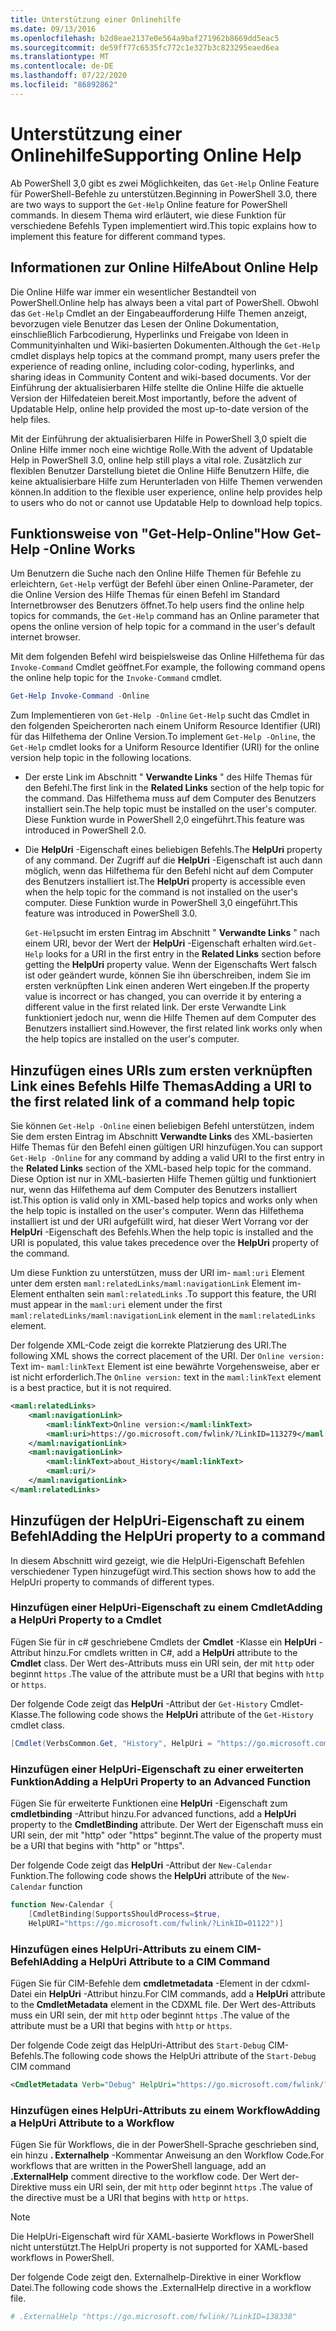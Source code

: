 ```yaml
---
title: Unterstützung einer Onlinehilfe
ms.date: 09/13/2016
ms.openlocfilehash: b2d8eae2137e0e564a9baf271962b8669dd5eac5
ms.sourcegitcommit: de59ff77c6535fc772c1e327b3c823295eaed6ea
ms.translationtype: MT
ms.contentlocale: de-DE
ms.lasthandoff: 07/22/2020
ms.locfileid: "86892862"
---
```

# <a name="supporting-online-help"></a><span data-ttu-id="9316c-102">Unterstützung einer Onlinehilfe</span><span class="sxs-lookup"><span data-stu-id="9316c-102">Supporting Online Help</span></span>

<span data-ttu-id="9316c-103">Ab PowerShell 3,0 gibt es zwei Möglichkeiten, das `Get-Help` Online Feature für PowerShell-Befehle zu unterstützen.</span><span class="sxs-lookup"><span data-stu-id="9316c-103">Beginning in PowerShell 3.0, there are two ways to support the `Get-Help` Online feature for PowerShell commands.</span></span> <span data-ttu-id="9316c-104">In diesem Thema wird erläutert, wie diese Funktion für verschiedene Befehls Typen implementiert wird.</span><span class="sxs-lookup"><span data-stu-id="9316c-104">This topic explains how to implement this feature for different command types.</span></span>

## <a name="about-online-help"></a><span data-ttu-id="9316c-105">Informationen zur Online Hilfe</span><span class="sxs-lookup"><span data-stu-id="9316c-105">About Online Help</span></span>

<span data-ttu-id="9316c-106">Die Online Hilfe war immer ein wesentlicher Bestandteil von PowerShell.</span><span class="sxs-lookup"><span data-stu-id="9316c-106">Online help has always been a vital part of PowerShell.</span></span> <span data-ttu-id="9316c-107">Obwohl das `Get-Help` Cmdlet an der Eingabeaufforderung Hilfe Themen anzeigt, bevorzugen viele Benutzer das Lesen der Online Dokumentation, einschließlich Farbcodierung, Hyperlinks und Freigabe von Ideen in Communityinhalten und Wiki-basierten Dokumenten.</span><span class="sxs-lookup"><span data-stu-id="9316c-107">Although the `Get-Help` cmdlet displays help topics at the command prompt, many users prefer the experience of reading online, including color-coding, hyperlinks, and sharing ideas in Community Content and wiki-based documents.</span></span> <span data-ttu-id="9316c-108">Vor der Einführung der aktualisierbaren Hilfe stellte die Online Hilfe die aktuelle Version der Hilfedateien bereit.</span><span class="sxs-lookup"><span data-stu-id="9316c-108">Most importantly, before the advent of Updatable Help, online help provided the most up-to-date version of the help files.</span></span>

<span data-ttu-id="9316c-109">Mit der Einführung der aktualisierbaren Hilfe in PowerShell 3,0 spielt die Online Hilfe immer noch eine wichtige Rolle.</span><span class="sxs-lookup"><span data-stu-id="9316c-109">With the advent of Updatable Help in PowerShell 3.0, online help still plays a vital role.</span></span> <span data-ttu-id="9316c-110">Zusätzlich zur flexiblen Benutzer Darstellung bietet die Online Hilfe Benutzern Hilfe, die keine aktualisierbare Hilfe zum Herunterladen von Hilfe Themen verwenden können.</span><span class="sxs-lookup"><span data-stu-id="9316c-110">In addition to the flexible user experience, online help provides help to users who do not or cannot use Updatable Help to download help topics.</span></span>

## <a name="how-get-help--online-works"></a><span data-ttu-id="9316c-111">Funktionsweise von "Get-Help-Online"</span><span class="sxs-lookup"><span data-stu-id="9316c-111">How Get-Help -Online Works</span></span>

<span data-ttu-id="9316c-112">Um Benutzern die Suche nach den Online Hilfe Themen für Befehle zu erleichtern, `Get-Help` verfügt der Befehl über einen Online-Parameter, der die Online Version des Hilfe Themas für einen Befehl im Standard Internetbrowser des Benutzers öffnet.</span><span class="sxs-lookup"><span data-stu-id="9316c-112">To help users find the online help topics for commands, the `Get-Help` command has an Online parameter that opens the online version of help topic for a command in the user's default internet browser.</span></span>

<span data-ttu-id="9316c-113">Mit dem folgenden Befehl wird beispielsweise das Online Hilfethema für das `Invoke-Command` Cmdlet geöffnet.</span><span class="sxs-lookup"><span data-stu-id="9316c-113">For example, the following command opens the online help topic for the `Invoke-Command` cmdlet.</span></span>

```powershell
Get-Help Invoke-Command -Online
```

<span data-ttu-id="9316c-114">Zum Implementieren von `Get-Help -Online` `Get-Help` sucht das Cmdlet in den folgenden Speicherorten nach einem Uniform Resource Identifier (URI) für das Hilfethema der Online Version.</span><span class="sxs-lookup"><span data-stu-id="9316c-114">To implement `Get-Help -Online`, the `Get-Help` cmdlet looks for a Uniform Resource Identifier (URI) for the online version help topic in the following locations.</span></span>

- <span data-ttu-id="9316c-115">Der erste Link im Abschnitt " **Verwandte Links** " des Hilfe Themas für den Befehl.</span><span class="sxs-lookup"><span data-stu-id="9316c-115">The first link in the **Related Links** section of the help topic for the command.</span></span> <span data-ttu-id="9316c-116">Das Hilfethema muss auf dem Computer des Benutzers installiert sein.</span><span class="sxs-lookup"><span data-stu-id="9316c-116">The help topic must be installed on the user's computer.</span></span> <span data-ttu-id="9316c-117">Diese Funktion wurde in PowerShell 2,0 eingeführt.</span><span class="sxs-lookup"><span data-stu-id="9316c-117">This feature was introduced in PowerShell 2.0.</span></span>

- <span data-ttu-id="9316c-118">Die **HelpUri** -Eigenschaft eines beliebigen Befehls.</span><span class="sxs-lookup"><span data-stu-id="9316c-118">The **HelpUri** property of any command.</span></span> <span data-ttu-id="9316c-119">Der Zugriff auf die **HelpUri** -Eigenschaft ist auch dann möglich, wenn das Hilfethema für den Befehl nicht auf dem Computer des Benutzers installiert ist.</span><span class="sxs-lookup"><span data-stu-id="9316c-119">The **HelpUri** property is accessible even when the help topic for the command is not installed on the user's computer.</span></span> <span data-ttu-id="9316c-120">Diese Funktion wurde in PowerShell 3,0 eingeführt.</span><span class="sxs-lookup"><span data-stu-id="9316c-120">This feature was introduced in PowerShell 3.0.</span></span>

  <span data-ttu-id="9316c-121">`Get-Help`sucht im ersten Eintrag im Abschnitt " **Verwandte Links** " nach einem URI, bevor der Wert der **HelpUri** -Eigenschaft erhalten wird.</span><span class="sxs-lookup"><span data-stu-id="9316c-121">`Get-Help` looks for a URI in the first entry in the **Related Links** section before getting the **HelpUri** property value.</span></span> <span data-ttu-id="9316c-122">Wenn der Eigenschafts Wert falsch ist oder geändert wurde, können Sie ihn überschreiben, indem Sie im ersten verknüpften Link einen anderen Wert eingeben.</span><span class="sxs-lookup"><span data-stu-id="9316c-122">If the property value is incorrect or has changed, you can override it by entering a different value in the first related link.</span></span> <span data-ttu-id="9316c-123">Der erste Verwandte Link funktioniert jedoch nur, wenn die Hilfe Themen auf dem Computer des Benutzers installiert sind.</span><span class="sxs-lookup"><span data-stu-id="9316c-123">However, the first related link works only when the help topics are installed on the user's computer.</span></span>

## <a name="adding-a-uri-to-the-first-related-link-of-a-command-help-topic"></a><span data-ttu-id="9316c-124">Hinzufügen eines URIs zum ersten verknüpften Link eines Befehls Hilfe Themas</span><span class="sxs-lookup"><span data-stu-id="9316c-124">Adding a URI to the first related link of a command help topic</span></span>

<span data-ttu-id="9316c-125">Sie können `Get-Help -Online` einen beliebigen Befehl unterstützen, indem Sie dem ersten Eintrag im Abschnitt **Verwandte Links** des XML-basierten Hilfe Themas für den Befehl einen gültigen URI hinzufügen.</span><span class="sxs-lookup"><span data-stu-id="9316c-125">You can support `Get-Help -Online` for any command by adding a valid URI to the first entry in the **Related Links** section of the XML-based help topic for the command.</span></span> <span data-ttu-id="9316c-126">Diese Option ist nur in XML-basierten Hilfe Themen gültig und funktioniert nur, wenn das Hilfethema auf dem Computer des Benutzers installiert ist.</span><span class="sxs-lookup"><span data-stu-id="9316c-126">This option is valid only in XML-based help topics and works only when the help topic is installed on the user's computer.</span></span> <span data-ttu-id="9316c-127">Wenn das Hilfethema installiert ist und der URI aufgefüllt wird, hat dieser Wert Vorrang vor der **HelpUri** -Eigenschaft des Befehls.</span><span class="sxs-lookup"><span data-stu-id="9316c-127">When the help topic is installed and the URI is populated, this value takes precedence over the **HelpUri** property of the command.</span></span>

<span data-ttu-id="9316c-128">Um diese Funktion zu unterstützen, muss der URI im- `maml:uri` Element unter dem ersten `maml:relatedLinks/maml:navigationLink` Element im-Element enthalten sein `maml:relatedLinks` .</span><span class="sxs-lookup"><span data-stu-id="9316c-128">To support this feature, the URI must appear in the `maml:uri` element under the first `maml:relatedLinks/maml:navigationLink` element in the `maml:relatedLinks` element.</span></span>

<span data-ttu-id="9316c-129">Der folgende XML-Code zeigt die korrekte Platzierung des URI.</span><span class="sxs-lookup"><span data-stu-id="9316c-129">The following XML shows the correct placement of the URI.</span></span> <span data-ttu-id="9316c-130">Der `Online version:` Text im- `maml:linkText` Element ist eine bewährte Vorgehensweise, aber er ist nicht erforderlich.</span><span class="sxs-lookup"><span data-stu-id="9316c-130">The `Online version:` text in the `maml:linkText` element is a best practice, but it is not required.</span></span>

```xml
<maml:relatedLinks>
    <maml:navigationLink>
        <maml:linkText>Online version:</maml:linkText>
        <maml:uri>https://go.microsoft.com/fwlink/?LinkID=113279</maml:uri>
    </maml:navigationLink>
    <maml:navigationLink>
        <maml:linkText>about_History</maml:linkText>
        <maml:uri/>
    </maml:navigationLink>
</maml:relatedLinks>
```

## <a name="adding-the-helpuri-property-to-a-command"></a><span data-ttu-id="9316c-131">Hinzufügen der HelpUri-Eigenschaft zu einem Befehl</span><span class="sxs-lookup"><span data-stu-id="9316c-131">Adding the HelpUri property to a command</span></span>

<span data-ttu-id="9316c-132">In diesem Abschnitt wird gezeigt, wie die HelpUri-Eigenschaft Befehlen verschiedener Typen hinzugefügt wird.</span><span class="sxs-lookup"><span data-stu-id="9316c-132">This section shows how to add the HelpUri property to commands of different types.</span></span>

### <a name="adding-a-helpuri-property-to-a-cmdlet"></a><span data-ttu-id="9316c-133">Hinzufügen einer HelpUri-Eigenschaft zu einem Cmdlet</span><span class="sxs-lookup"><span data-stu-id="9316c-133">Adding a HelpUri Property to a Cmdlet</span></span>

<span data-ttu-id="9316c-134">Fügen Sie für in c# geschriebene Cmdlets der **Cmdlet** -Klasse ein **HelpUri** -Attribut hinzu.</span><span class="sxs-lookup"><span data-stu-id="9316c-134">For cmdlets written in C#, add a **HelpUri** attribute to the **Cmdlet** class.</span></span> <span data-ttu-id="9316c-135">Der Wert des-Attributs muss ein URI sein, der mit `http` oder beginnt `https` .</span><span class="sxs-lookup"><span data-stu-id="9316c-135">The value of the attribute must be a URI that begins with `http` or `https`.</span></span>

<span data-ttu-id="9316c-136">Der folgende Code zeigt das **HelpUri** -Attribut der `Get-History` Cmdlet-Klasse.</span><span class="sxs-lookup"><span data-stu-id="9316c-136">The following code shows the **HelpUri** attribute of the `Get-History` cmdlet class.</span></span>

```csharp
[Cmdlet(VerbsCommon.Get, "History", HelpUri = "https://go.microsoft.com/fwlink/?LinkID=001122")]
```

### <a name="adding-a-helpuri-property-to-an-advanced-function"></a><span data-ttu-id="9316c-137">Hinzufügen einer HelpUri-Eigenschaft zu einer erweiterten Funktion</span><span class="sxs-lookup"><span data-stu-id="9316c-137">Adding a HelpUri Property to an Advanced Function</span></span>

<span data-ttu-id="9316c-138">Fügen Sie für erweiterte Funktionen eine **HelpUri** -Eigenschaft zum **cmdletbinding** -Attribut hinzu.</span><span class="sxs-lookup"><span data-stu-id="9316c-138">For advanced functions, add a **HelpUri** property to the **CmdletBinding** attribute.</span></span> <span data-ttu-id="9316c-139">Der Wert der Eigenschaft muss ein URI sein, der mit "http" oder "https" beginnt.</span><span class="sxs-lookup"><span data-stu-id="9316c-139">The value of the property must be a URI that begins with "http" or "https".</span></span>

<span data-ttu-id="9316c-140">Der folgende Code zeigt das **HelpUri** -Attribut der `New-Calendar` Funktion.</span><span class="sxs-lookup"><span data-stu-id="9316c-140">The following code shows the **HelpUri** attribute of the `New-Calendar` function</span></span>

```powershell
function New-Calendar {
    [CmdletBinding(SupportsShouldProcess=$true,
    HelpURI="https://go.microsoft.com/fwlink/?LinkID=01122")]
```

### <a name="adding-a-helpuri-attribute-to-a-cim-command"></a><span data-ttu-id="9316c-141">Hinzufügen eines HelpUri-Attributs zu einem CIM-Befehl</span><span class="sxs-lookup"><span data-stu-id="9316c-141">Adding a HelpUri Attribute to a CIM Command</span></span>

<span data-ttu-id="9316c-142">Fügen Sie für CIM-Befehle dem **cmdletmetadata** -Element in der cdxml-Datei ein **HelpUri** -Attribut hinzu.</span><span class="sxs-lookup"><span data-stu-id="9316c-142">For CIM commands, add a **HelpUri** attribute to the **CmdletMetadata** element in the CDXML file.</span></span>
<span data-ttu-id="9316c-143">Der Wert des-Attributs muss ein URI sein, der mit `http` oder beginnt `https` .</span><span class="sxs-lookup"><span data-stu-id="9316c-143">The value of the attribute must be a URI that begins with `http` or `https`.</span></span>

<span data-ttu-id="9316c-144">Der folgende Code zeigt das HelpUri-Attribut des `Start-Debug` CIM-Befehls.</span><span class="sxs-lookup"><span data-stu-id="9316c-144">The following code shows the HelpUri attribute of the `Start-Debug` CIM command</span></span>

```xml
<CmdletMetadata Verb="Debug" HelpUri="https://go.microsoft.com/fwlink/?LinkID=001122"/>
```

### <a name="adding-a-helpuri-attribute-to-a-workflow"></a><span data-ttu-id="9316c-145">Hinzufügen eines HelpUri-Attributs zu einem Workflow</span><span class="sxs-lookup"><span data-stu-id="9316c-145">Adding a HelpUri Attribute to a Workflow</span></span>

<span data-ttu-id="9316c-146">Fügen Sie für Workflows, die in der PowerShell-Sprache geschrieben sind, ein hinzu **. Externalhelp** -Kommentar Anweisung an den Workflow Code.</span><span class="sxs-lookup"><span data-stu-id="9316c-146">For workflows that are written in the PowerShell language, add an **.ExternalHelp** comment directive to the workflow code.</span></span> <span data-ttu-id="9316c-147">Der Wert der-Direktive muss ein URI sein, der mit `http` oder beginnt `https` .</span><span class="sxs-lookup"><span data-stu-id="9316c-147">The value of the directive must be a URI that begins with `http` or `https`.</span></span>

> [!NOTE]
> <span data-ttu-id="9316c-148">Die HelpUri-Eigenschaft wird für XAML-basierte Workflows in PowerShell nicht unterstützt.</span><span class="sxs-lookup"><span data-stu-id="9316c-148">The HelpUri property is not supported for XAML-based workflows in PowerShell.</span></span>

<span data-ttu-id="9316c-149">Der folgende Code zeigt den. Externalhelp-Direktive in einer Workflow Datei.</span><span class="sxs-lookup"><span data-stu-id="9316c-149">The following code shows the .ExternalHelp directive in a workflow file.</span></span>

```powershell
# .ExternalHelp "https://go.microsoft.com/fwlink/?LinkID=138338"
```
